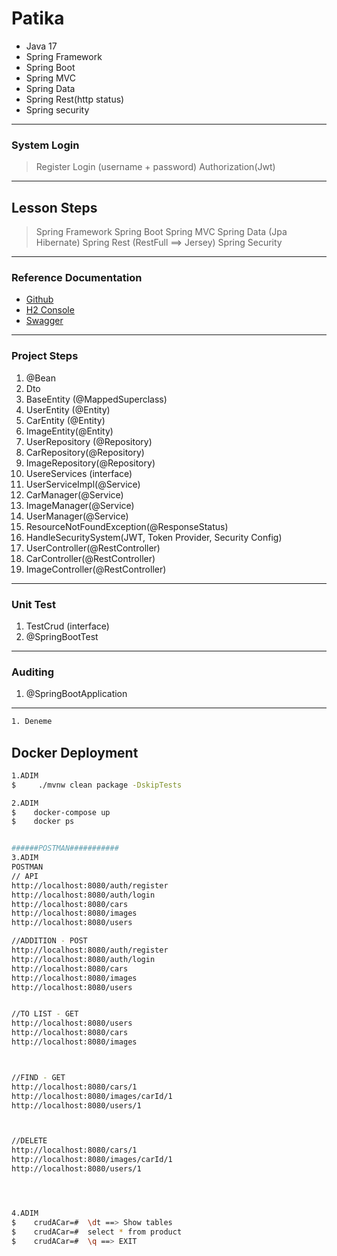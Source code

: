 # Patika
- Java 17
- Spring Framework
- Spring Boot
- Spring MVC
- Spring Data
- Spring Rest(http status)
- Spring security
 
---

### System Login
> Register
> Login (username + password)
> Authorization(Jwt)
 
---

## Lesson Steps
> Spring Framework
> Spring Boot
> Spring MVC
> Spring Data (Jpa Hibernate)
> Spring Rest (RestFull ==> Jersey)
> Spring Security

---

### Reference Documentation
* [Github](https://github.com/m1erla/PatikaSpringBoot)
* [H2 Console](http://localhost:8080/h2-console/l)
* [Swagger](http://localhost:8080/swagger-ui/index.html#/)
 
---

### Project Steps
1. @Bean 
2. Dto
3. BaseEntity (@MappedSuperclass)
4. UserEntity (@Entity)
5. CarEntity (@Entity)
6. ImageEntity(@Entity)
7. UserRepository (@Repository)
8. CarRepository(@Repository)
9. ImageRepository(@Repository)
10. UsereServices (interface)
11. UserServiceImpl(@Service)
12. CarManager(@Service)
13. ImageManager(@Service)
14. UserManager(@Service)
15. ResourceNotFoundException(@ResponseStatus)
16. HandleSecuritySystem(JWT, Token Provider, Security Config)
17. UserController(@RestController)
18. CarController(@RestController)
19. ImageController(@RestController)

---

### Unit Test
1. TestCrud (interface)
2. @SpringBootTest

---

### Auditing
1. @SpringBootApplication


---
```sh 
1. Deneme

```



## Docker Deployment
```sh
1.ADIM
$     ./mvnw clean package -DskipTests

2.ADIM
$    docker-compose up
$    docker ps


######POSTMAN###########
3.ADIM
POSTMAN
// API
http://localhost:8080/auth/register
http://localhost:8080/auth/login
http://localhost:8080/cars
http://localhost:8080/images
http://localhost:8080/users

//ADDITION - POST
http://localhost:8080/auth/register
http://localhost:8080/auth/login
http://localhost:8080/cars
http://localhost:8080/images
http://localhost:8080/users


//TO LIST - GET
http://localhost:8080/users
http://localhost:8080/cars
http://localhost:8080/images



//FIND - GET
http://localhost:8080/cars/1
http://localhost:8080/images/carId/1
http://localhost:8080/users/1



//DELETE
http://localhost:8080/cars/1
http://localhost:8080/images/carId/1
http://localhost:8080/users/1




4.ADIM
$    crudACar=#  \dt ==> Show tables
$    crudACar=#  select * from product
$    crudACar=#  \q ==> EXIT

```
